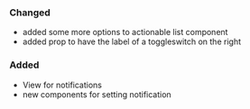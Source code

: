 ### Changed
- added some more options to actionable list component
- added prop to have the label of a toggleswitch on the right

### Added
- View for notifications
- new components for setting notification
